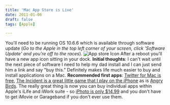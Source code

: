 ```yaml
---
title: 'Mac App Store is Live'
date: 2011-01-06
draft: false
tags: [Apple]

---
```


You'll need to be running OS 10.6.6 which is available through software update (_Go to the Apple in the top left corner of your screen, click 'Software Update' and you're off to the races_). ![](https://chrisenns.com/wp-content/uploads/2011/01/Appstore-Icon.png "App store Icon") After a reboot you'll have a new app icon sitting in your dock. **Initial thoughts**: I can't wait until the next piece of software I need to help my dad install and I can just send him a link and say "buy this." Definitely makes life much easier to buy and install applications on a Mac. **Recommended first apps**: [Twitter for Mac is free](http://itunes.apple.com/ca/app/twitter/id409789998?mt=12), [The Incident is a great little game that I play on the iPhone](http://itunes.apple.com/ca/app/the-incident/id408679233?mt=12) as is [Angry Birds](http://itunes.apple.com/ca/app/angry-birds/id403961173?mt=12). The really great thing is now you can buy individual apps within Apple's iLife and iWork suite - so [iPhoto is only $14.99](http://itunes.apple.com/ca/app/iphoto/id408981381?mt=12) and you don't have to get iMovie or Garageband if you don't ever use them.
